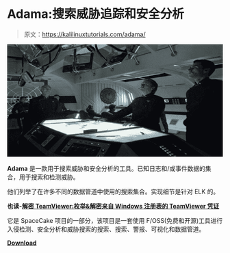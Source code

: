 # Adama:搜索威胁追踪和安全分析

> 原文：<https://kalilinuxtutorials.com/adama/>

[![Adama : Searches For Threat Hunting & Security Analytics](img//db45eac07638ddad192ee86665d9b174.png "Adama : Searches For Threat Hunting & Security Analytics")](https://1.bp.blogspot.com/-jH06AAl9yag/XlCcban5kLI/AAAAAAAAFEU/sk15g5Fbx8clb37KIaMqDmLUUx8ebg7QACLcBGAsYHQ/s1600/Adama.png)

**Adama** 是一款用于搜索威胁和安全分析的工具。已知日志和/或事件数据的集合，用于搜索和检测威胁。

他们列举了在许多不同的数据管道中使用的搜索集合。实现细节是针对 ELK 的。

**也读-[解密 TeamViewer:枚举&解密来自 Windows 注册表的 TeamViewer 凭证](https://kalilinuxtutorials.com/decryptteamviewer/)**

它是 SpaceCake 项目的一部分，该项目是一套使用 F/OSS(免费和开源)工具进行入侵检测、安全分析和威胁搜索的搜索、搜索、警报、可视化和数据管道。

[**Download**](https://github.com/randomuserid/Adama)